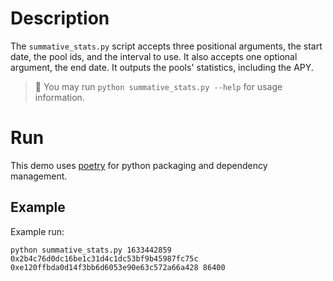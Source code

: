 Description
===========
The `summative_stats.py` script accepts three positional arguments, 
the start date, the pool ids, and the interval to use.
It also accepts one optional argument, the end date.
It outputs the pools' statistics, including the APY.
> 📝 You may run `python summative_stats.py --help` for usage information.

Run
===
This demo uses [poetry](https://python-poetry.org/) for python packaging and dependency management.

Example
-------

Example run:
```shell
python summative_stats.py 1633442859 0x2b4c76d0dc16be1c31d4c1dc53bf9b45987fc75c 0xe120ffbda0d14f3bb6d6053e90e63c572a66a428 86400
```